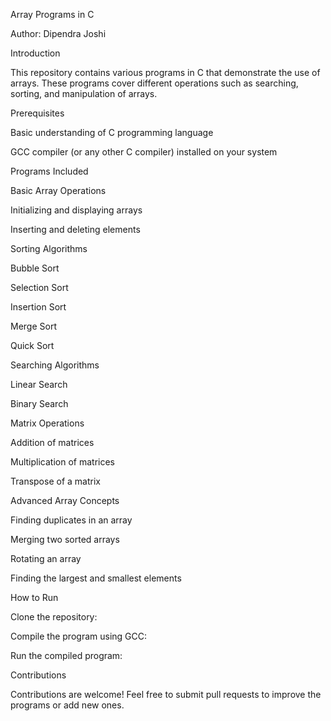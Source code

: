 Array Programs in C

Author: Dipendra Joshi

Introduction

This repository contains various programs in C that demonstrate the use of arrays. These programs cover different operations such as searching, sorting, and manipulation of arrays.

Prerequisites

Basic understanding of C programming language

GCC compiler (or any other C compiler) installed on your system

Programs Included

Basic Array Operations

Initializing and displaying arrays

Inserting and deleting elements

Sorting Algorithms

Bubble Sort

Selection Sort

Insertion Sort

Merge Sort

Quick Sort

Searching Algorithms

Linear Search

Binary Search

Matrix Operations

Addition of matrices

Multiplication of matrices

Transpose of a matrix

Advanced Array Concepts

Finding duplicates in an array

Merging two sorted arrays

Rotating an array

Finding the largest and smallest elements

How to Run

Clone the repository:

Compile the program using GCC:

Run the compiled program:

Contributions

Contributions are welcome! Feel free to submit pull requests to improve the programs or add new ones.
